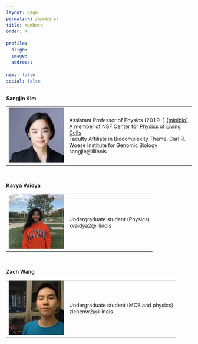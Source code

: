 ```yaml
---
layout: page 
permalink: /members/
title: members 
order: 4 

profile:
  align: 
  image: 
  address: 

news: false 
social: false
---
```

<table cellspacing="0" cellpadding="0">
<tr>
<p><strong>Sangjin Kim</strong></p>
</tr>
<tr>
<td width="150">
  <img src="../data/sangjinKim1.jpg" width="150">
</td>
<td>
  Assistant Professor of Physics (2019-) <a href="https://physics.illinois.edu/people/directory/profile/sangjin" target="_blank">[minibio]</a>
  <br>A member of NSF Center for <a href="https://cplc.illinois.edu" target="_blank">Physics of Living Cells</a>
  <br>Faculty Affiliate in Biocomplexity Theme, Carl R. Woese Institute for Genomic Biology
  <br>sangjin@illinois
</td></tr>
</table>
<br>
<table border="0" cellspacing="0" cellpadding="0">
<tr border="0"> 
<p><strong>Kavya Vaidya</strong></p>
</tr>
<tr border="0">
<td width="150">
  <img src="../data/KavyaVaidya1.jpg" width="150">
</td>
<td>
  Undergraduate student (Physics)
  <br>kvaidya2@illinois
</td>
</tr>
</table>
<br>
<table cellspacing="0" cellpadding="0">
<tr>
  <p><strong>Zach Wang</strong></p>
</tr>
<tr>
<td width="150">
  <img src="../data/ZachWang1.jpg" width="150">
</td>
<td>
  Undergraduate student (MCB and physics)
  <br>zichenw2@illinois
</td>
</tr>
</table>
